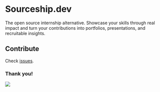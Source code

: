 # Sourceship.dev 
The open source internship alternative.
Showcase your skills through real impact and turn your contributions into portfolios, presentations, and recruitable insights.

## Contribute
Check [issues](https://github.com/sourceshipdev/sourceship.dev/issues).

### Thank you!
<a href="https://github.com/sourceshipdev/sourceship.dev/graphs/contributors">
  <img src="https://contrib.rocks/image?repo=sourceshipdev/sourceship.dev" />
</a>